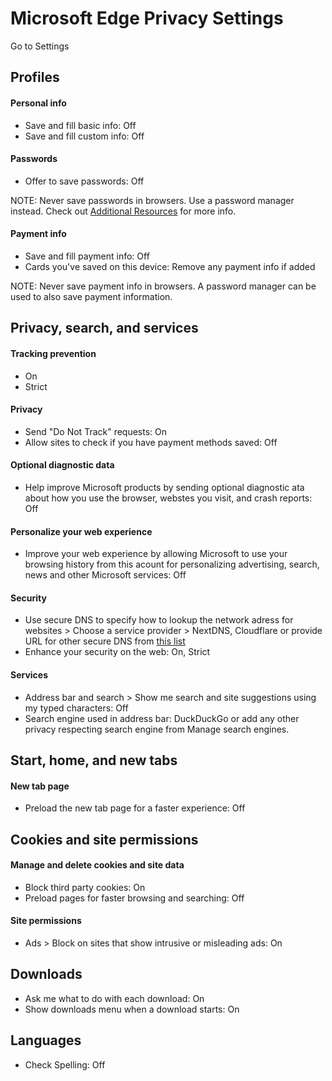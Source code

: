 # Microsoft Edge Privacy Settings

Go to Settings



## Profiles

#### Personal info
- Save and fill basic info: Off
- Save and fill custom info: Off

#### Passwords
- Offer to save passwords: Off

NOTE: Never save passwords in browsers. Use a password manager instead. Check out [Additional Resources](https://github.com/the-weird-aquarian/privacy-settings#additional-resources) for more info.

#### Payment info
- Save and fill payment info: Off
- Cards you've saved on this device: Remove any payment info if added

NOTE: Never save payment info in browsers. A password manager can be used to also save payment information.



## Privacy, search, and services

#### Tracking prevention
- On
- Strict

#### Privacy
- Send "Do Not Track" requests: On
- Allow sites to check if you have payment methods saved: Off

#### Optional diagnostic data
- Help improve Microsoft products by sending optional diagnostic ata about how you use the browser, webstes you visit, and crash reports: Off

#### Personalize your web experience
- Improve your web experience by allowing Microsoft to use your browsing history from this acount for personalizing advertising, search, news and other Microsoft services: Off


#### Security
- Use secure DNS to specify how to lookup the network adress for websites > Choose a service provider > NextDNS, Cloudflare or provide URL for other secure DNS from [this list](https://privacyguides.org/providers/dns/)
- Enhance your security on the web: On, Strict


#### Services
- Address bar and search > Show me search and site suggestions using my typed characters: Off
- Search engine used in address bar: DuckDuckGo or add any other privacy respecting search engine from Manage search engines.



## Start, home, and new tabs

#### New tab page
- Preload the new tab page for a faster experience: Off



## Cookies and site permissions

#### Manage and delete cookies and site data
- Block third party cookies: On
- Preload pages for faster browsing and searching: Off

#### Site permissions
- Ads > Block on sites that show intrusive or misleading ads: On



## Downloads
- Ask me what to do with each download: On
- Show downloads menu when a download starts: On



## Languages
- Check Spelling: Off
